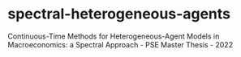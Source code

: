 # spectral-heterogeneous-agents
Continuous-Time Methods for Heterogeneous-Agent Models in Macroeconomics: a Spectral Approach - PSE Master Thesis - 2022
